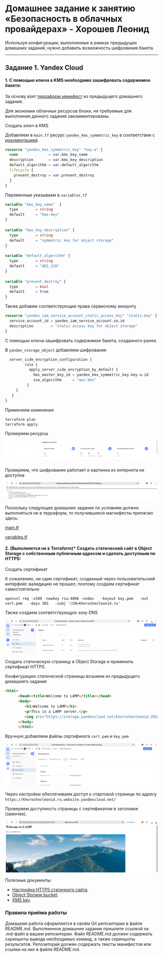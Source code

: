 # Домашнее задание к занятию «Безопасность в облачных провайдерах» - Хорошев Леонид

Используя конфигурации, выполненные в рамках предыдущих домашних заданий, нужно добавить возможность шифрования бакета.

---
## Задание 1. Yandex Cloud   

#### 1. С помощью ключа в KMS необходимо зашифровать содержимое бакета:

За основу взят [терраформ манифест](https://github.com/LeonidKhoroshev/clopro-homeworks/blob/hw-15.2/main.tf) из предыдущего домашнего задания.

Для экономии облачных ресурсов блоки, не требуемые для выполнения данного задания закомментированы.
 
Cоздать ключ в KMS

Добавляем в `main.tf` ресурс `yandex_kms_symmetric_key` в соответствии с [документацией](https://yandex.cloud/ru/docs/kms/operations/key).

```tf
resource "yandex_kms_symmetric_key" "key-a" {
  name              = var.kms_key_name
  description       = var.kms_key_description
  default_algorithm = var.default_algorithm
  lifecycle {
    prevent_destroy = var.prevent_destroy
  }
}
```
Переменные указываем в `variables.tf`
```tf
variable "kms_key_name"  {
  type        = string
  default     = "kms-key"
}

variable "kms_key_description" {
  type        = string
  default     = "symmetric key for object storage"
}

variable "default_algorithm" {
  type        = string
  default     = "AES_128"
}

variable "prevent_destroy" {
  type        = bool
  default     = true
}
```

Также добавим соответствующие права сервисному аккаунту
```tf
resource "yandex_iam_service_account_static_access_key" "static-key" {
  service_account_id = yandex_iam_service_account.sa.id
  description        = "static access key for object storage"
}
```

C помощью ключа зашифровать содержимое бакета, созданного ранее.

В `yandex_storage_object` добавляем шифрование
```tf
  server_side_encryption_configuration {
         rule {
           apply_server_side_encryption_by_default {
             kms_master_key_id = yandex_kms_symmetric_key.key-a.id
             sse_algorithm     = "aws:kms"
          }
     }
   }
}
```
Применяем изменения
```
terraform plan
terraform apply
```
Проверяем ресурсы

![Alt_text](https://github.com/LeonidKhoroshev/clopro-homeworks/blob/main/screenshots/cloud3.1.png)

Проверяем, что шифрование работает и картинка из интернета не доступна

![Alt_text](https://github.com/LeonidKhoroshev/clopro-homeworks/blob/main/screenshots/cloud3.2.png)

Поскольку следующее домашнее задание по условиям должно выполняться не в терраформ, то получившиеся магнифесты прилагаю здесь:

[main.tf](https://github.com/LeonidKhoroshev/clopro-homeworks/blob/hw-15.3/main.tf)

[variables.tf](https://github.com/LeonidKhoroshev/clopro-homeworks/blob/hw-15.3/variables.tf)

#### 2. (Выполняется не в Terraform)* Создать статический сайт в Object Storage c собственным публичным адресом и сделать доступным по HTTPS:

Cоздать сертификат

К сожалению, ни один сертификат, созданный через пользовательский интерфейс валидацию не прошел, поэтому создаем сертификат  самостоятельно
```
openssl req -x509 -newkey rsa:4096 -nodes   -keyout key.pem   -out cert.pem   -days 365   -subj '/CN=khoroshevleonid.ru'
```
Также создаем соответствующую зону DNS

![Alt_text](https://github.com/LeonidKhoroshev/clopro-homeworks/blob/main/screenshots/cloud3.3.png)

Cоздать статическую страницу в Object Storage и применить сертификат HTTPS

Конфигурацию статической страницы возьмем из предыдущего домашнего задания
```html
<html>
      <head><title>Welcome to LAMP</title></head>
      <body>
         <h1>Welcome to LAMP</h1>
         <p>This is a LAMP server.</p>
         <img src="https://storage.yandexcloud.net/khoroshevleonid-20240719/image.jpg" />
      </body>
      </html>
```

Вручную добавляем файлы сертификата `cert.pem` и `key.pem`

![Alt_text](https://github.com/LeonidKhoroshev/clopro-homeworks/blob/main/screenshots/cloud3.4.png)

Через настройки обеспечиваем доступ к стартовой странице по адресу `https://khoroshevleonid.ru.website.yandexcloud.net/`

Проверяем доступность страницы с сертификатом в заголовке (замочек).

![Alt_text](https://github.com/LeonidKhoroshev/clopro-homeworks/blob/main/screenshots/cloud3.5.png)

Полезные документы:

- [Настройка HTTPS статичного сайта](https://cloud.yandex.ru/docs/storage/operations/hosting/certificate).
- [Object Storage bucket](https://registry.terraform.io/providers/yandex-cloud/yandex/latest/docs/resources/storage_bucket).
- [KMS key](https://registry.terraform.io/providers/yandex-cloud/yandex/latest/docs/resources/kms_symmetric_key).



### Правила приёма работы

Домашняя работа оформляется в своём Git репозитории в файле README.md. Выполненное домашнее задание пришлите ссылкой на .md-файл в вашем репозитории.
Файл README.md должен содержать скриншоты вывода необходимых команд, а также скриншоты результатов.
Репозиторий должен содержать тексты манифестов или ссылки на них в файле README.md.
